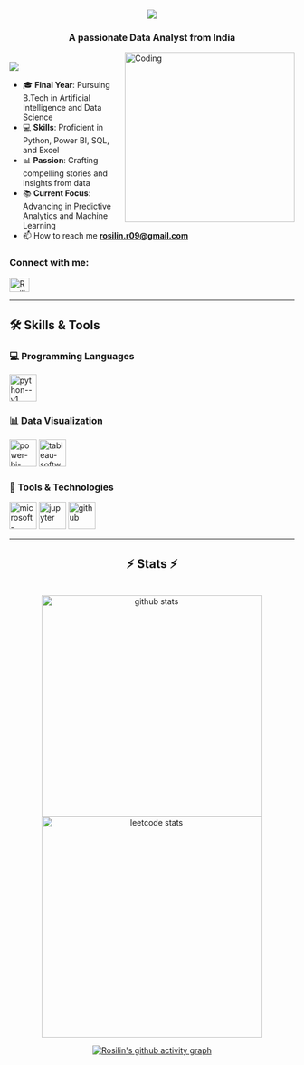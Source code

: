 <!--
[![MasterHead](https://firebasestorage.googleapis.com/v0/b/flexi-coding.appspot.com/o/dempgi7-520f8d5f-63d4-4453-8822-dbc149ae27f8.gif?alt=media&token=91c0c7b2-93c3-4029-b011-1a8703c5730d)](https://rishavchanda.io)
-->
<h1 align="center">
    <img src="https://readme-typing-svg.herokuapp.com/?font=Righteous&size=35&center=true&vCenter=true&width=500&height=70&duration=4000&lines=Hi+There!+😸;+I'm+Rosilin🌹!;" />
</h1>

<h3 align="center">A passionate Data Analyst from India</h3>
<img align="right" alt="Coding" width="300" height="300" src="https://files.oaiusercontent.com/file-GCT6TemYRpn11ZsHnCkqwH?se=2024-12-07T17%3A48%3A48Z&sp=r&sv=2024-08-04&sr=b&rscc=max-age%3D604800%2C%20immutable%2C%20private&rscd=attachment%3B%20filename%3Dc0fe975b-4f92-4fad-a4e1-cb69d9f28620.webp&sig=cdcSYDTmVRTqS34dzOZfc1M037fxZ2nSkdndkH4gQdc%3D">

<br/>

<img align="left" src="https://visitor-badge.laobi.icu/badge?page_id=rosilin09.rosilin09" />

<br/>

- 🎓 **Final Year**: Pursuing B.Tech in Artificial Intelligence and Data Science  
- 💻 **Skills**: Proficient in Python, Power BI, SQL, and Excel  
- 📊 **Passion**: Crafting compelling stories and insights from data  
- 📚 **Current Focus**: Advancing in Predictive Analytics and Machine Learning  
- 📫 How to reach me **rosilin.r09@gmail.com**

<h3 align="left">Connect with me:</h3>
<p align="left">
<a href="https://linkedin.com/in/rosilin-r09" target="blank"><img align="center" src="https://raw.githubusercontent.com/rahuldkjain/github-profile-readme-generator/master/src/images/icons/Social/linked-in-alt.svg" alt="Rosilin" height="25" width="35" /></a>

---

## 🛠️ Skills & Tools

### 💻 Programming Languages
<img width="48" height="48" src="https://img.icons8.com/color/48/python--v1.png" alt="python--v1"/>

### 📊 Data Visualization
<img width="48" height="48" src="https://img.icons8.com/fluency/48/power-bi-2021.png" alt="power-bi-2021"/> <img width="48" height="48" src="https://img.icons8.com/color/48/tableau-software.png" alt="tableau-software"/> 

### 🧰 Tools & Technologies
<img width="48" height="48" src="https://img.icons8.com/color/48/microsoft-excel-2019--v1.png" alt="microsoft-excel-2019--v1"/> <img width="48" height="48" src="https://img.icons8.com/fluency/48/jupyter.png" alt="jupyter"/> <img width="48" height="48" src="https://img.icons8.com/sf-regular-filled/48/github.png" alt="github"/>

---

<h2 align="center">⚡ Stats ⚡</h2>
<br>
<div align=center>
  <img width=390 src="https://github-readme-stats.vercel.app/api/top-langs?username=rosilin09&show_icons=true&locale=en&layout=compact&theme=tokyonight" alt="github stats"/>


  <img width=390 src="https://leetcard.jacoblin.cool/Rosilin09?theme=dark&font=Tiro%20Tamil" alt="leetcode stats" />
  <br/>

[![Rosilin's github activity graph](https://github-readme-activity-graph.vercel.app/graph?username=rosilin09&bg_color=231f1f&color=bcd7d7&line=63a0bb&point=b6c5d3&area=true&hide_border=true)](https://github.com/ashutosh00710/github-readme-activity-graph)
